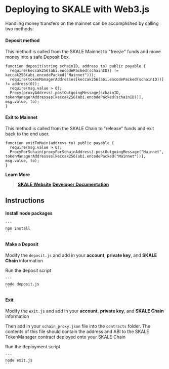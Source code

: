 


# Deploying to SKALE with Web3.js

Handling money transfers on the mainnet can be accomplished by calling two methods:


#### Deposit method

 This method is called from the SKALE Mainnet to "freeze" funds and move money into a safe Deposit Box.

```
function deposit(string schainID, address to) public payable {
  require(keccak256(abi.encodePacked(schainID)) != keccak256(abi.encodePacked("Mainnet")));
  require(tokenManagerAddresses[keccak256(abi.encodePacked(schainID))] != address(0));
  require(msg.value > 0);
  Proxy(proxyAddress).postOutgoingMessage(schainID, tokenManagerAddresses[keccak256(abi.encodePacked(schainID))], msg.value, to);
}
```

#### Exit to Mainnet

 This method is called from the SKALE Chain to "release" funds and exit back to the end user.

```
function exitToMain(address to) public payable {
  require(msg.value > 0);
  ProxyForSchain(proxyForSchainAddress).postOutgoingMessage("Mainnet", tokenManagerAddresses[keccak256(abi.encodePacked("Mainnet"))], msg.value, to);
}
```


**Learn More**
> **[SKALE Website](https://skalelabs.com/)**
> **[Developer Documentation](https://developers.skalelabs.com/)**

## Instructions

####  Install node packages

    ```
    npm install
    ```  
   
#### Make a Deposit

Modify the `deposit.js` and add in your **account**, **private key**, and **SKALE Chain** information


Run the deposit script

    ```
    node deposit.js
    ```

#### Exit

Modify the `exit.js` and add in your **account**, **private key**, and **SKALE Chain** information

Then add in your `schain_proxy.json` file into the `contracts` folder. The contents of this file should contain the address and ABI to the SKALE TokenManager contract deployed onto your SKALE Chain 

Run the deployment script

    ```
    node exit.js
    ```